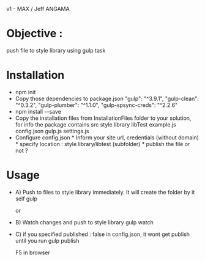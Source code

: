 v1  - MAX / Jeff ANGAMA

# Objective : 
push file to style library using gulp task


# Installation

* npm init
* Copy those dependencies to package.json
        "gulp": "^3.9.1",
        "gulp-clean": "^0.3.2",
        "gulp-plumber": "^1.1.0",
        "gulp-spsync-creds": "^2.2.6"
* npm install --save
* Copy the installation files from InstallationFiles folder to your solution, for info the package contains
        src
            style library
                libTest
                    example.js
        config.json
        gulp.js 
        settings.js
* Configure config.json
        * Inform your site url, credentials (without domain)
        * specify location : style library/libtest (subfolder)
        * publish the file or not ?

# Usage

* A) Push to files to style library immediately. It will create the folder by it self
    gulp 

    or 

* B) Watch changes and push to style library
    gulp watch

* C) if you specified published : false in config.json, it wont get publish until you run
    gulp publish

    F5 in browser